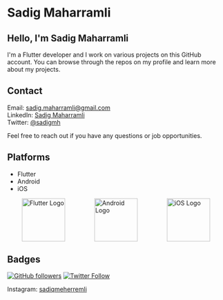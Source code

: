 # Sadig Maharramli

## Hello, I'm Sadig Maharramli

I'm a Flutter developer and I work on various projects on this GitHub account. You can browse through the repos on my profile and learn more about my projects.

## Contact

Email: sadig.maharramli@gmail.com  
LinkedIn: [Sadig Maharramli](linkedin-link)  
Twitter: [@sadigmh](twitter-link)

Feel free to reach out if you have any questions or job opportunities.

## Platforms

- Flutter
- Android
- iOS


<div style="display:flex; justify-content: space-around;">
  <img src="https://tech.pelmorex.com/wp-content/uploads/2020/10/flutter.png" alt="Flutter Logo" width="100">
  <img src="https://res.cloudinary.com/practicaldev/image/fetch/s--H40ocFOu--/c_limit%2Cf_auto%2Cfl_progressive%2Cq_auto%2Cw_880/https://res.cloudinary.com/nedy123/image/upload/v1560565889/Screenshot_2019-06-15_at_3.28.03_AM_hij9sw.png" alt="Android Logo" width="100">
  <img src="https://static.vecteezy.com/system/resources/thumbnails/021/496/368/small/ios-icon-logo-software-phone-apple-symbol-with-name-black-design-mobile-illustration-free-vector.jpg" alt="iOS Logo" width="100">
</div>

## Badges



[![GitHub followers](https://img.shields.io/github/followers/sadigmh?style=social)](https://github.com/sadiqmeherremli)
[![Twitter Follow](https://img.shields.io/twitter/follow/sadigmh?style=social)](https://twitter.com/sadiqmeherremli)

Instagram: [sadiqmeherremli](https://instagram.com/meherremle)

